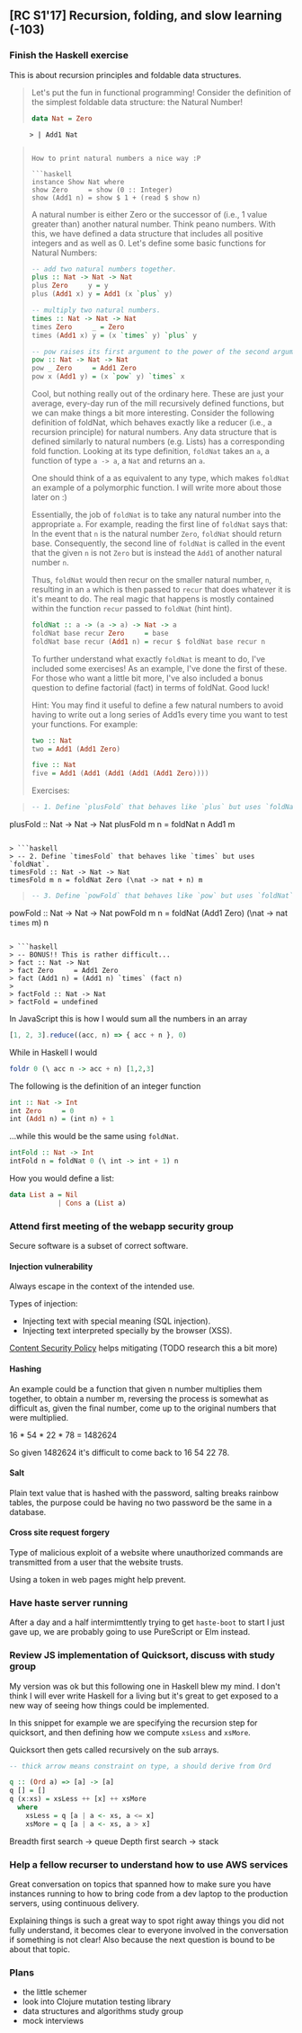 ## [RC S1'17] Recursion, folding, and slow learning (-103)

### Finish the Haskell exercise

This is about recursion principles and foldable data structures.

> Let's put the fun in functional programming!
> Consider the definition of the simplest foldable data structure: the Natural
> Number!
> 
> ```haskell
> data Nat = Zero
         > | Add1 Nat
> ```
> 
> How to print natural numbers a nice way :P
> 
> ```haskell
> instance Show Nat where
  > show Zero     = show (0 :: Integer)
  > show (Add1 n) = show $ 1 + (read $ show n)
> ```
>
> A natural number is either Zero or the successor of (i.e., 1 value greater 
> than) another natural number. Think peano numbers. With this, we have defined 
> a data structure that includes all positive integers and as well as 0.
> Let's define some basic functions for Natural Numbers:
> 
> ```haskell
> -- add two natural numbers together.
> plus :: Nat -> Nat -> Nat
> plus Zero     y = y
> plus (Add1 x) y = Add1 (x `plus` y)
> 
> -- multiply two natural numbers.
> times :: Nat -> Nat -> Nat
> times Zero     _ = Zero
> times (Add1 x) y = (x `times` y) `plus` y
> 
> -- pow raises its first argument to the power of the second argument.
> pow :: Nat -> Nat -> Nat
> pow _ Zero     = Add1 Zero
> pow x (Add1 y) = (x `pow` y) `times` x
> ```
> 
> Cool, but nothing really out of the ordinary here. These are just your 
> average, every-day run of the mill recursively defined functions, but we can
> make things a bit more interesting.
> Consider the following definition of foldNat, which behaves exactly like a 
> reducer (i.e., a recursion principle) for natural numbers.
> Any data structure that is defined similarly to natural numbers (e.g. Lists) 
> has a corresponding fold function. Looking at its type definition, `foldNat`
> takes an `a`, a function of type `a -> a`, a `Nat` and returns an `a`. 
>
> One should think of a as equivalent to any type, which makes `foldNat` an 
> example of a polymorphic function. I will write more about those later on :)
>
> Essentially, the job of `foldNat` is to take any natural number into the 
> appropriate `a`. For example, reading the first line of `foldNat` says that:
> In the event that `n` is the natural number `Zero`, `foldNat` should return
> base.
> Consequently, the second line of `foldNat` is called in the event that the 
> given `n` is not `Zero` but is instead the `Add1` of another natural number 
> `n`.
>
> Thus, `foldNat` would then recur on the smaller natural number, `n`, resulting
> in an `a` which is then passed to `recur` that does whatever it is it's meant
> to do. The real magic that happens is mostly contained within the function 
> `recur` passed to `foldNat` (hint hint).
> 
> ```haskell
> foldNat :: a -> (a -> a) -> Nat -> a
> foldNat base recur Zero     = base
> foldNat base recur (Add1 n) = recur $ foldNat base recur n
> ```
> 
> To further understand what exactly `foldNat` is meant to do, I've included
> some exercises! As an example, I've done the first of these.
> For those who want a little bit more, I've also included a bonus question to 
> define factorial (fact) in terms of foldNat.
> Good luck!
> 
> Hint: You may find it useful to define a few natural numbers to avoid having 
> to write out a long series of Add1s every time you want to test your functions. For example:
> 
> ```haskell
> two :: Nat
> two = Add1 (Add1 Zero)
> 
> five :: Nat
> five = Add1 (Add1 (Add1 (Add1 (Add1 Zero))))
> ```
> 
> Exercises:

> ```haskell
> -- 1. Define `plusFold` that behaves like `plus` but uses `foldNat`.
plusFold :: Nat -> Nat -> Nat
plusFold m n = foldNat n Add1 m
```

> ```haskell
> -- 2. Define `timesFold` that behaves like `times` but uses `foldNat`.
timesFold :: Nat -> Nat -> Nat
timesFold m n = foldNat Zero (\nat -> nat + n) m
```

> ```haskell
> -- 3. Define `powFold` that behaves like `pow` but uses `foldNat`.
powFold :: Nat -> Nat -> Nat
powFold m n = foldNat (Add1 Zero) (\nat -> nat `times` m) n
```

> ```haskell
> -- BONUS!! This is rather difficult...
> fact :: Nat -> Nat
> fact Zero     = Add1 Zero
> fact (Add1 n) = (Add1 n) `times` (fact n)
> 
> factFold :: Nat -> Nat
> factFold = undefined
```

In JavaScript this is how I would sum all the numbers in an array

```JavaScript
[1, 2, 3].reduce((acc, n) => { acc + n }, 0)
```

While in Haskell I would

```Haskell
foldr 0 (\ acc n -> acc + n) [1,2,3]
```

The following is the definition of an integer function

```Haskell
int :: Nat -> Int
int Zero     = 0
int (Add1 n) = (int n) + 1
```

...while this would be the same using `foldNat`.

```Haskell
intFold :: Nat -> Int
intFold n = foldNat 0 (\ int -> int + 1) n
```

How you would define a list:

```Haskell
data List a = Nil
            | Cons a (List a)
```

### Attend first meeting of the webapp security group

Secure software is a subset of correct software.

#### Injection vulnerability

Always escape in the context of the intended use.

Types of injection:

 * Injecting text with special meaning (SQL injection).
 * Injecting text interpreted specially by the browser (XSS).
 
[Content Security Policy](https://content-security-policy.com/) helps 
mitigating (TODO research this a bit more)

#### Hashing

An example could be a function that given n number multiplies them together,
to obtain a number m, reversing the process is somewhat as difficult as, given
the final number, come up to the original numbers that were multiplied.

16 * 54 * 22 * 78 = 1482624

So given 1482624 it's difficult to come back to 16 54 22 78.

#### Salt

Plain text value that is hashed with the password, salting breaks rainbow tables,
the purpose could be having no two password be the same in a database.

#### Cross site request forgery

Type of malicious exploit of a website where unauthorized commands are 
transmitted from a user that the website trusts.

Using a token in web pages might help prevent.


### Have haste server running

After a day and a half intermimttently trying to get `haste-boot` to start
I just gave up, we are probably going to use PureScript or Elm instead.


### Review JS implementation of Quicksort, discuss with study group

My version was ok but this following one in Haskell blew my mind.
I don't think I will ever write Haskell for a living but it's great to get 
exposed to a new way of seeing how things could be implemented.

In this snippet for example we are specifying the recursion step for 
quicksort, and then defining how we compute `xsLess` and `xsMore`.

Quicksort then gets called recursively on the sub arrays.

```haskell
-- thick arrow means constraint on type, a should derive from Ord

q :: (Ord a) => [a] -> [a]
q [] = []
q (x:xs) = xsLess ++ [x] ++ xsMore
  where
    xsLess = q [a | a <- xs, a <= x]
    xsMore = q [a | a <- xs, a > x]
```

Breadth first search -> queue
Depth first search -> stack


### Help a fellow recurser to understand how to use AWS services 

Great conversation on topics that spanned how to make sure you have instances
running to how to bring code from a dev laptop to the production servers,
using continuous delivery.

Explaining things is such a great way to spot right away things you did not 
fully understand, it becomes clear to everyone involved in the conversation
if something is not clear! Also because the next question is bound to be about 
that topic.


### Plans

 * the little schemer
 * look into Clojure mutation testing library 
 * data structures and algorithms study group
 * mock interviews
